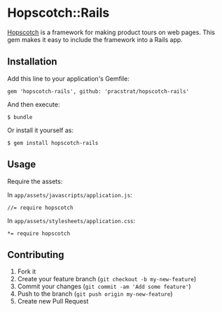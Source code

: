 # Hopscotch::Rails

[Hopscotch](http://linkedin.github.io/hopscotch/) is a framework for making product tours on web pages. This gem makes it easy to include the framework into a Rails app.

## Installation

Add this line to your application's Gemfile:

    gem 'hopscotch-rails', github: 'pracstrat/hopscotch-rails'

And then execute:

    $ bundle

Or install it yourself as:

    $ gem install hopscotch-rails

## Usage

Require the assets:

In `app/assets/javascripts/application.js`:

	//= require hopscotch

In `app/assets/stylesheets/application.css`:

	*= require hopscotch

## Contributing

1. Fork it
2. Create your feature branch (`git checkout -b my-new-feature`)
3. Commit your changes (`git commit -am 'Add some feature'`)
4. Push to the branch (`git push origin my-new-feature`)
5. Create new Pull Request
